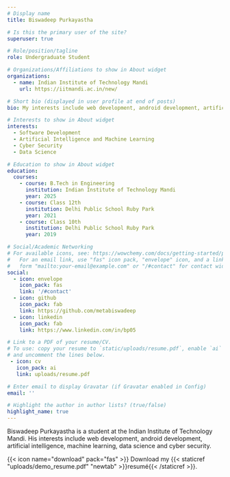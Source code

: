 ```yaml
---
# Display name
title: Biswadeep Purkayastha

# Is this the primary user of the site?
superuser: true

# Role/position/tagline
role: Undergraduate Student

# Organizations/Affiliations to show in About widget
organizations:
  - name: Indian Institute of Technology Mandi
    url: https://iitmandi.ac.in/new/

# Short bio (displayed in user profile at end of posts)
bio: My interests include web development, android development, artificial intelligence, machine learning, data science and cyber security.

# Interests to show in About widget
interests:
  - Software Development
  - Artificial Intelligence and Machine Learning
  - Cyber Security
  - Data Science

# Education to show in About widget
education:
  courses:
    - course: B.Tech in Engineering
      institution: Indian Institute of Technology Mandi
      year: 2025
    - course: Class 12th
      institution: Delhi Public School Ruby Park
      year: 2021
    - course: Class 10th
      institution: Delhi Public School Ruby Park
      year: 2019

# Social/Academic Networking
# For available icons, see: https://wowchemy.com/docs/getting-started/page-builder/#icons
#   For an email link, use "fas" icon pack, "envelope" icon, and a link in the
#   form "mailto:your-email@example.com" or "/#contact" for contact widget.
social:
  - icon: envelope
    icon_pack: fas
    link: '/#contact'
  - icon: github
    icon_pack: fab
    link: https://github.com/metabiswadeep
  - icon: linkedin
    icon_pack: fab
    link: https://www.linkedin.com/in/bp05

# Link to a PDF of your resume/CV.
# To use: copy your resume to `static/uploads/resume.pdf`, enable `ai` icons in `params.toml`,
# and uncomment the lines below.
 - icon: cv
   icon_pack: ai
   link: uploads/resume.pdf

# Enter email to display Gravatar (if Gravatar enabled in Config)
email: ''

# Highlight the author in author lists? (true/false)
highlight_name: true
---
```


Biswadeep Purkayastha is a student at the Indian Institute of Technology Mandi. His interests include web development, android development, artificial intelligence, machine learning, data science and cyber security.


{{< icon name="download" pack="fas" >}} Download my {{< staticref "uploads/demo_resume.pdf" "newtab" >}}resumé{{< /staticref >}}.
